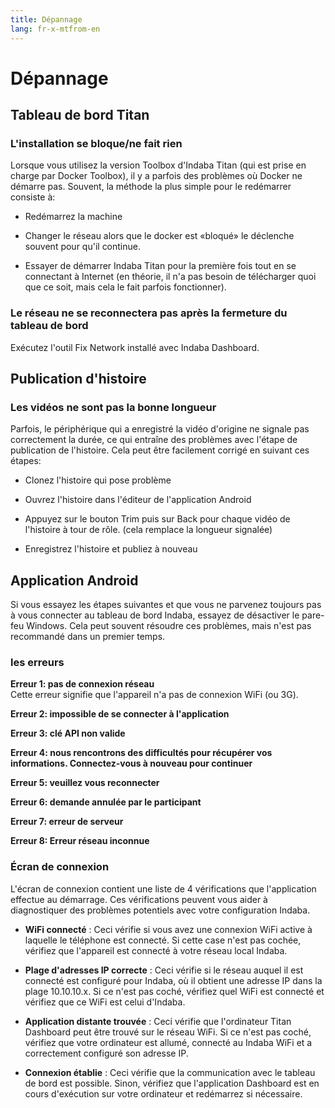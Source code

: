 ```yaml
---
title: Dépannage
lang: fr-x-mtfrom-en
---
```

<h1> Dépannage </h1> 

<h2> Tableau de bord Titan </h2> 

<h3> L&#39;installation se bloque/ne fait rien </h3> 

 Lorsque vous utilisez la version <span class="code">Toolbox</span> d&#39;Indaba Titan (qui est prise en charge par Docker Toolbox), il y a parfois des problèmes où Docker ne démarre pas. Souvent, la méthode la plus simple pour le redémarrer consiste à:  

<ul><li> Redémarrez la machine </li></ul> 
<ul><li> Changer le réseau alors que le docker est «bloqué» le déclenche souvent pour qu&#39;il continue. </li></ul> 
<ul><li> Essayer de démarrer Indaba Titan pour la première fois tout en se connectant à Internet (en théorie, il n&#39;a pas besoin de télécharger quoi que ce soit, mais cela le fait parfois fonctionner). </li></ul> 

<h3> Le réseau ne se reconnectera pas après la fermeture du tableau de bord </h3> 

 Exécutez l&#39;outil <span class="code">Fix Network</span> installé avec Indaba Dashboard.  

<h2> Publication d&#39;histoire </h2> 

<h3> Les vidéos ne sont pas la bonne longueur </h3> 

 Parfois, le périphérique qui a enregistré la vidéo d&#39;origine ne signale pas correctement la durée, ce qui entraîne des problèmes avec l&#39;étape de publication de l&#39;histoire. Cela peut être facilement corrigé en suivant ces étapes:  

<ul><li> Clonez l&#39;histoire qui pose problème </li></ul> 
<ul><li> Ouvrez l&#39;histoire dans l&#39;éditeur de l&#39;application Android </li></ul> 
<ul><li> Appuyez sur le bouton <span class="code">Trim</span> puis sur <span class="code">Back</span> pour chaque vidéo de l&#39;histoire à tour de rôle. (cela remplace la longueur signalée) </li></ul> 
<ul><li> Enregistrez l&#39;histoire et publiez à nouveau </li></ul> 

<h2> Application Android </h2> 

 Si vous essayez les étapes suivantes et que vous ne parvenez toujours pas à vous connecter au tableau de bord Indaba, essayez de désactiver le pare-feu Windows. Cela peut souvent résoudre ces problèmes, mais n&#39;est pas recommandé dans un premier temps.  

<h3> les erreurs </h3> 

 <strong>Erreur 1: pas de connexion réseau</strong>  
 Cette erreur signifie que l&#39;appareil n&#39;a pas de connexion WiFi (ou 3G).  

 <strong>Erreur 2: impossible de se connecter à l&#39;application</strong>  

 <strong>Erreur 3: clé API non valide</strong>  

 <strong>Erreur 4: nous rencontrons des difficultés pour récupérer vos informations. Connectez-vous à nouveau pour continuer</strong>  

 <strong>Erreur 5: veuillez vous reconnecter</strong>  

 <strong>Erreur 6: demande annulée par le participant</strong>  

 <strong>Erreur 7: erreur de serveur</strong>  

 <strong>Erreur 8: Erreur réseau inconnue</strong>  

<h3> Écran de connexion </h3> 

 L&#39;écran de connexion contient une liste de 4 vérifications que l&#39;application effectue au démarrage. Ces vérifications peuvent vous aider à diagnostiquer des problèmes potentiels avec votre configuration Indaba.  

<ul><li> <strong>WiFi connecté</strong> : Ceci vérifie si vous avez une connexion WiFi active à laquelle le téléphone est connecté. Si cette case n&#39;est pas cochée, vérifiez que l&#39;appareil est connecté à votre réseau local Indaba. </li></ul> 
<ul><li> <strong>Plage d&#39;adresses IP correcte</strong> : Ceci vérifie si le réseau auquel il est connecté est configuré pour Indaba, où il obtient une adresse IP dans la plage 10.10.10.x. Si ce n&#39;est pas coché, vérifiez quel WiFi est connecté et vérifiez que ce WiFi est celui d&#39;Indaba. </li></ul> 
<ul><li> <strong>Application distante trouvée</strong> : Ceci vérifie que l&#39;ordinateur Titan Dashboard peut être trouvé sur le réseau WiFi. Si ce n&#39;est pas coché, vérifiez que votre ordinateur est allumé, connecté au Indaba WiFi et a correctement configuré son adresse IP. </li></ul> 
<ul><li> <strong>Connexion établie</strong> : Ceci vérifie que la communication avec le tableau de bord est possible. Sinon, vérifiez que l&#39;application Dashboard est en cours d&#39;exécution sur votre ordinateur et redémarrez si nécessaire. </li></ul> 

